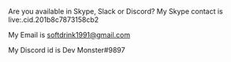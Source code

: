 Are you available in Skype, Slack or Discord?
My Skype contact is
live:.cid.201b8c7873158cb2

My Email is 
softdrink1991@gmail.com

My Discord id is
Dev Monster#9897

